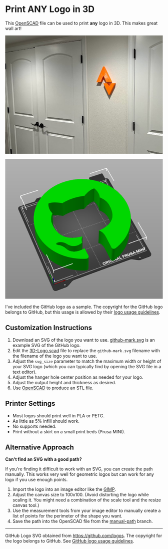 # Print **ANY** Logo in 3D

This [OpenSCAD](https://openscad.org/) file can be used to print **any** logo in
3D. This makes great wall art!

![3D printed Strava logo](strava-logo-print.jpg)

![3D printed GitHub logo](github-logo-print.png)

I've included the GitHub logo as a sample. The copyright for the GitHub logo
belongs to GitHub, but this usage is allowed by their [logo usage
guidelines](https://github.com/logos).

## Customization Instructions

1. Download an SVG of the logo you want to use.
[github-mark.svg](github-mark.svg) is an example SVG of the GitHub logo.
2. Edit the [3D-Logo.scad](3D-Logo.scad) file to replace the `github-mark.svg`
filename with the filename of the logo you want to use.
3. Adjust the `svg_size` parameter to match the maximum width or height of your
SVG logo (which you can typically find by opening the SVG file in a text
editor).
4. Adjust the hanger hole center position as needed for your logo.
5. Adjust the output height and thickness as desired.
6. Use [OpenSCAD](https://openscad.org/) to produce an STL file.

## Printer Settings

- Most logos should print well in PLA or PETG.
- As little as 5% infill should work.
- No supports needed.
- Print without a skirt on a small print beds (Prusa MINI).

## Alternative Approach

**Can't find an SVG with a good path?**

If you're finding it difficult to work with an SVG, you can create the path
manually. This works very well for geometric logos but can work for any logo if
you use enough points.

1. Import the logo into an image editor like the [GIMP](https://www.gimp.org/).
2. Adjust the canvas size to 100x100. (Avoid distorting the logo while scaling
it. You might need a combination of the scale tool and the resize canvas tool.)
3. Use the measurement tools from your image editor to manually create a list of
points for the perimeter of the shape you want.
4. Save the path into the OpenSCAD file from the
[manual-path](https://github.com/mkasberg/3d-logo/tree/manual-path) branch.

----

GitHub Logo SVG obtained from <https://github.com/logos>. The copyright for the
logo belongs to GitHub. See [GitHub logo usage
guidelines](https://github.com/logos).

